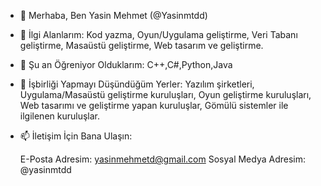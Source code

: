 - 👋 Merhaba, Ben Yasin Mehmet (@Yasinmtdd)
  
- 👀 İlgi Alanlarım:
  Kod yazma, Oyun/Uygulama geliştirme, Veri   Tabanı geliştirme, Masaüstü geliştirme,     Web tasarım ve geliştirme.
  
- 🌱 Şu an Öğreniyor Olduklarım:
  C++,C#,Python,Java
  
- 💞️ İşbirliği Yapmayı Düşündüğüm Yerler:
  Yazılım şirketleri, Uygulama/Masaüstü       geliştirme kuruluşları, Oyun geliştirme     kuruluşları, Web tasarımı ve geliştirme     yapan kuruluşlar, Gömülü sistemler ile      ilgilenen kuruluşlar.
  
- 📫 İletişim İçin Bana Ulaşın:
  
  E-Posta Adresim: yasinmehmetd@gmail.com
  Sosyal Medya Adresim: @yasinmtdd
